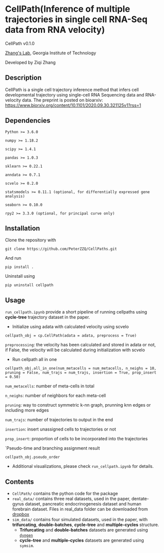 # CellPath(Inference of multiple trajectories in single cell RNA-Seq data from RNA velocity)

CellPath v0.1.0

[Zhang's Lab](https://xiuweizhang.wordpress.com), Georgia Institute of Technology

Developed by Ziqi Zhang

## Description
CellPath is a single cell trajectory inference method that infers cell developmental trajectory using single-cell RNA Sequencing data and RNA-velocity data. The preprint is posted on bioarxiv: https://www.biorxiv.org/content/10.1101/2020.09.30.321125v1?rss=1

## Dependencies
```
Python >= 3.6.0

numpy >= 1.18.2

scipy >= 1.4.1

pandas >= 1.0.3

sklearn >= 0.22.1

anndata >= 0.7.1

scvelo >= 0.2.0

statsmodels >= 0.11.1 (optional, for differentially expressed gene analysis)

seaborn >= 0.10.0

rpy2 >= 3.3.0 (optional, for principal curve only)
```

## Installation
Clone the repository with

```
git clone https://github.com/PeterZZQ/CellPaths.git
```

And run 

```
pip install .
```

Uninstall using

```
pip uninstall cellpath
```

## Usage

`run_cellpath.ipynb` provide a short pipeline of running cellpaths using **cycle-tree** trajectory dataset in the paper.

* Initialize using adata with calculated velocity using scvelo
```
cellpath_obj = cp.CellPath(adata = adata, preprocess = True)
```

`preprocessing`: the velocity has been calculated and stored in adata or not, if False, the velocity will be calculated during initialization with scvelo

* Run cellpath all in one
```
cellpath_obj.all_in_one(num_metacells = num_metacells, n_neighs = 10, pruning = False, num_trajs = num_trajs, insertion = True, prop_insert = 0.50)
```

`num_metacells`: number of meta-cells in total

`n_neighs`: number of neighbors for each meta-cell

`pruning`: way to construct symmetric k-nn graph, prunning knn edges or including more edges

`num_trajs`: number of trajectories to output in the end

`insertion`: insert unassigned cells to trajectories or not

`prop_insert`: proportion of cells to be incorporated into the trajectories

`Pseudo-time and branching assignment result

```
cellpath_obj.pseudo_order
```
* Additional visualizations, please check `run_cellpath.ipynb` for details.

## Contents

* `CellPath/` contains the python code for the package
* `real_data/` contains three real datasets, used in the paper, dentate-gyrus dataset, pancreatic endocrinogenesis dataset and human forebrain dataset. Files in real_data folder can be downloaded from [dropbox](https://www.dropbox.com/sh/nix4wnoiwda5id5/AACTxvGTQ82UzwMJs2IWSriKa?dl=0)
* `sim_data/` contains four simulated datasets, used in the paper, with **trifurcating**, **double-batches**, **cycle-tree** and **multiple-cycles** structure. 
    * **Trifurcating** and **double-batches** datasets are generated using [`dyngen`](https://github.com/dynverse/dyngen) 
    * **cycle-tree** and **multiple-cycles** datasets are generated using `symsim`.